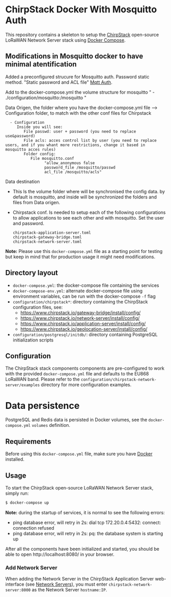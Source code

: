 # ChirpStack Docker With Mosquitto Auth
This repository contains a skeleton to setup the [ChirpStack](https://www.chirpstack.io)
open-source LoRaWAN Network Server stack using [Docker Compose](https://docs.docker.com/compose/).

## Modifications in Mosquitto docker to have minimal atentification

Added a preconfigured strucure for Mosquitto auth. Password static method. "Static password and ACL file" [Mqtt Auth](https://www.chirpstack.io/project/guides/mqtt-authentication/).

   Add to the docker-compose.yml the volume structure for mosquitto " - ./configuration/mosquitto:/mosquitto "

   Data Origen, the folder where you have the docker-compose.yml file --> Configuration folder, to match with the other conf files for Chirpstack

      - Configuration
         Inside you will see:
            File passwd: user + password (you need to replace use&password) 
            File acls: acces control list by user (you need to replace users, and if you whant more restrictions, change it based in mosquitto acces rules)
            Folder config:
               File mosquitto.conf
                     "allow_anonymous false
                     password_file /mosquitto/passwd
                     acl_file /mosquitto/acls"
   Data destination

-	This Is the volume folder where will be synchronised the config data. by default is mosquitto, and inside will be synchronized the folders and files from Data origen.

-	Chirpstack conf.
	Is needed to setup each of the following configurations to allow applications to see each other and with mosquitto.
	Set the user and password.	 

		chirpstack-application-server.toml
		chirpstack-gateway-bridge.toml
		chirpstack-network-server.toml




**Note:** Please use this `docker-compose.yml` file as a starting point for testing
but keep in mind that for production usage it might need modifications. 

## Directory layout

* `docker-compose.yml`: the docker-compose file containing the services
* `docker-compose-env.yml`: alternate docker-compose file using environment variables, can be run with the docker-compose `-f` flag
* `configuration/chirpstack*`: directory containing the ChirpStack configuration files, see:
    * https://www.chirpstack.io/gateway-bridge/install/config/
    * https://www.chirpstack.io/network-server/install/config/
    * https://www.chirpstack.io/application-server/install/config/
    * https://www.chirpstack.io/geolocation-server/install/config/
* `configuration/postgresql/initdb/`: directory containing PostgreSQL initialization scripts

## Configuration

The ChirpStack stack components components are pre-configured to work with the provided
`docker-compose.yml` file and defaults to the EU868 LoRaWAN band. Please refer
to the `configuration/chirpstack-network-server/examples` directory for more configuration
examples.

# Data persistence

PostgreSQL and Redis data is persisted in Docker volumes, see the `docker-compose.yml`
`volumes` definition.

## Requirements

Before using this `docker-compose.yml` file, make sure you have [Docker](https://www.docker.com/community-edition)
installed.

## Usage

To start the ChirpStack open-source LoRaWAN Network Server stack, simply run:

```bash
$ docker-compose up
```

**Note:** during the startup of services, it is normal to see the following errors:

* ping database error, will retry in 2s: dial tcp 172.20.0.4:5432: connect: connection refused
* ping database error, will retry in 2s: pq: the database system is starting up


After all the components have been initialized and started, you should be able
to open http://localhost:8080/ in your browser.

### Add Network Server

When adding the Network Server in the ChirpStack Application Server web-interface
(see [Network Servers](https://www.chirpstack.io/application-server/use/network-servers/)),
you must enter `chirpstack-network-server:8000` as the Network Server `hostname:IP`.
